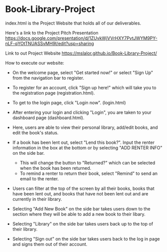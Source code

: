 # Book-Library-Project

index.html is the Project Website that holds all of our deliverables.

Here's a link to the Project Pitch Presentation 
https://docs.google.com/presentation/d/1ZUvkWjVVrHXY7PvtJWYM9PY-nLF-qYOtTNUASSvMH9I/edit?usp=sharing

Link to out Project Website 
https://mslalor.github.io/Book-Library-Project/


How to execute our website:

- On the welcome page, select "Get started now!" or select "Sign Up" from the navigation bar to register.
- To register for an account, click "Sign up here!" which will take you to the registration page (registration.html).
- To get to the login page, click "Login now". (login.html)

- After entering your login and clicking "Login", you are taken to your dashboard page (dashboard.html).
- Here, users are able to view their personal library, add/edit books, and edit the book's status.
- If a book has been lent out, select "Lend this book?". Input the renter information in the box at the bottom or by selecting "ADD RENTER INFO" on the side bar. 
  * This will change the button to "Returned?" which can be selected when the book has been returned.
  * To remind a renter to return their book, select "Remind" to send an email to the renter.
- Users can filter at the top of the screen by all their books, books that have been lent out, and books that have not been lent out and are currently in their library.

- Selecting "Add New Book" on the side bar takes users down to the section where they will be able to add a new book to their libary.
- Selecting "Library" on the side bar takes users back up to the top of their library.
- Selecting "Sign out" on the side bar takes users back to the log in page and signs them out of their account.

